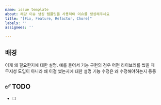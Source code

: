 ```yaml
---
name: issue template
about: 해당 이슈 생성 템플릿을 사용하여 이슈를 생성해주세요
title: "[Fix, Feature, Refactor, Chore]"
labels: ''
assignees: ''

---
```


## 배경
이게 왜 필요한지에 대한 설명.
예를 들어서 기능 구현의 경우 어떤 라이브러를 썼을 때 
무지성 도입이 아니라 왜 이걸 썼는지에 대한 설명
기능 수정은 왜 수정해야하는지 등등

## ✅ TODO
- [ ]
